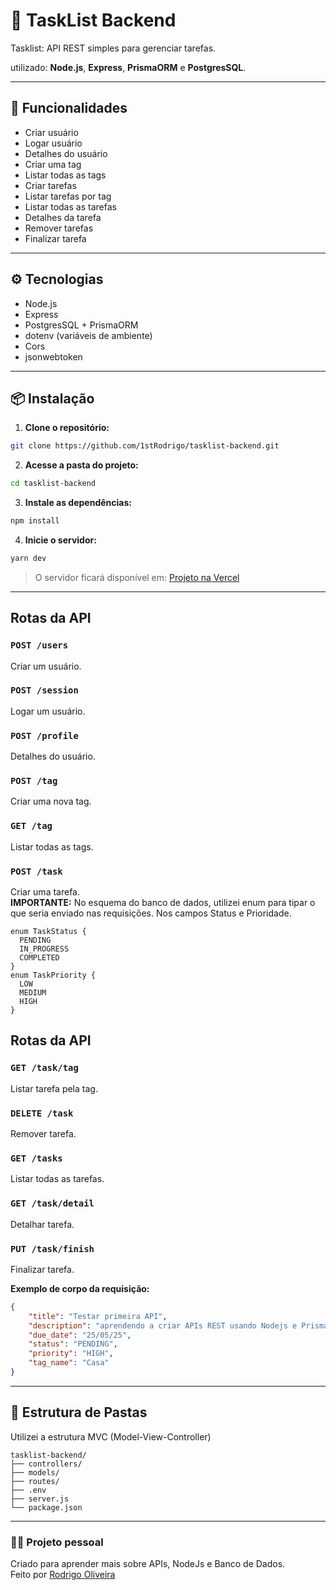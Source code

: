 # 📝 TaskList Backend

Tasklist: API REST simples para gerenciar tarefas.

utilizado: **Node.js**, **Express**, **PrismaORM** e **PostgresSQL**.

---

## 🚀 Funcionalidades

- Criar usuário
- Logar usuário
- Detalhes do usuário
- Criar uma tag
- Listar todas as tags
- Criar tarefas
- Listar tarefas por tag
- Listar todas as tarefas
- Detalhes da tarefa
- Remover tarefas
- Finalizar tarefa

---

## ⚙️ Tecnologias

- Node.js
- Express
- PostgresSQL + PrismaORM
- dotenv (variáveis de ambiente)
- Cors
- jsonwebtoken

---

## 📦 Instalação

1. **Clone o repositório:**
```bash
git clone https://github.com/1stRodrigo/tasklist-backend.git
```

2. **Acesse a pasta do projeto:**
```bash
cd tasklist-backend
```

3. **Instale as dependências:**
```bash
npm install
```

4. **Inicie o servidor:**
```bash
yarn dev
```

> O servidor ficará disponível em: [Projeto na Vercel](https://vercel.com/1strodrigos-projects/tasklist-backend/H3yGCR2XRdoE5x99zxKvWxBZVeXi)

---

## Rotas da API
### `POST /users`
Criar um usuário.
### `POST /session`
Logar um usuário.
### `POST /profile`
Detalhes do usuário.
### `POST /tag`
Criar uma nova tag.
### `GET /tag`
Listar todas as tags.
### `POST /task`
Criar uma tarefa. <br>
**IMPORTANTE:**
No esquema do banco de dados, utilizei enum para tipar o que seria enviado nas requisições. Nos campos Status e Prioridade.
~~~
enum TaskStatus {
  PENDING
  IN_PROGRESS
  COMPLETED
}
enum TaskPriority {
  LOW 
  MEDIUM
  HIGH
}
~~~
## Rotas da API
### `GET /task/tag`
Listar tarefa pela tag.
### `DELETE /task`
Remover tarefa.
### `GET /tasks`
Listar todas as tarefas.
### `GET /task/detail`
Detalhar tarefa.
### `PUT /task/finish`
Finalizar tarefa.


**Exemplo de corpo da requisição:**
```json
{
	"title": "Testar primeira API",
	"description": "aprendendo a criar APIs REST usando Nodejs e Prisma!",
	"due_date": "25/05/25",
	"status": "PENDING",
	"priority": "HIGH",
	"tag_name": "Casa"
}
```
---

## 📂 Estrutura de Pastas
Utilizei a estrutura MVC (Model-View-Controller)

```
tasklist-backend/
├── controllers/
├── models/
├── routes/
├── .env
├── server.js
└── package.json
```
---

### 🧑‍💻 Projeto pessoal
Criado para aprender mais sobre APIs, NodeJs e Banco de Dados. <br> 
Feito por [Rodrigo Oliveira](https://github.com/1stRodrigo)
